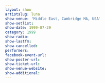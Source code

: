 ```yaml
---
layout: show
artistslug: luna
show-venue: 'Middle East, Cambridge MA, USA'
show-setlist: 
show-date: 1999-07-29
category: 1999
show-radio: 
show-lastfm: 
show-cancelled: 
performers: 
facebook-event-url: 
show-poster-url: 
show-ticket-url: 
show-venue-website: 
show-additional: 
---
```


